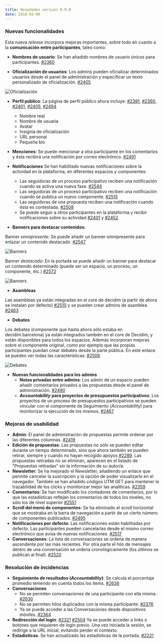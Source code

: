 ```yaml
---
title: Novedades versión 0.9.0
date: 2018-02-06
---
```


### Nuevas funcionalidades

Esta nueva *release* incorpora mejoras importantes, sobre todo en cuanto a la **comunicación entre participantes**, tales como:

* **Nombres de usuario**: Se han añadido nombres de usuario únicos para participantes. [#2360](https://github.com/decidim/decidim/pull/2360)

* **Oficialización de usuarios**: Los admins pueden oficializar determinados usuarios desde el panel de administración y especificar un texto personalizado de oficialización. [#2405](https://github.com/decidim/decidim/pull/2405)

![Oficialización](/uploads/release-0.9.0-image-0.png)


* **Perfil público**: La página de perfil público ahora incluye: [#2391](https://github.com/decidim/decidim/pull/2391), [#2360](https://github.com/decidim/decidim/pull/2360), [#2401](https://github.com/decidim/decidim/pull/2401), [#2405](https://github.com/decidim/decidim/pull/2405), [#2494](https://github.com/decidim/decidim/pull/2494)
    * Nombre real
    * Nombre de usuaria
    * Avatar
    * Insignia de oficialización
    * URL personal
    * Pequeña bio

* **Menciones**: Se puede mencionar a otra participante en los comentarios y ésta recibirá una notificación por correo electrónico. [#2491](https://github.com/decidim/decidim/pull/2491)

* **Notificaciones**
Se han habilitado nuevas notificaciones sobre la actividad en la plataforma, en diferentes espacios y componentes:
    * Las seguidoras de un proceso participativo reciben una notificación cuando se activa una nueva fase. [#2544](https://github.com/decidim/decidim/pull/2544)
    * Las seguidoras de un proceso participativo reciben una notificación cuando se publica un nuevo componente. [#2515](https://github.com/decidim/decidim/pull/2515)
    * Las seguidoras de una propuesta reciben una notificación cuando ésta es contestada. [#2508](https://github.com/decidim/decidim/pull/2508)
    * Se puede seguir a otros participantes en la plataforma y recibir notificaciones sobre su actividad [#2401](https://github.com/decidim/decidim/pull/2401) y [#2452](https://github.com/decidim/decidim/pull/2452).

* **Banners para destacar contenidos:**

Banner *omnipresente*: Se puede añadir un banner omnipresente para enlazar un contenido destacado. [#2547](https://github.com/decidim/decidim/pull/2547)
  
![Banners](/uploads/release-0.9.0-image-1.png)

Banner *destacado*: En la portada se puede añadir un banner para destacar un contenido determinado (puede ser un espacio, un proceso, un componente, etc.) [#2572](https://github.com/decidim/decidim/pull/2572)

![Banners](/uploads/release-0.9.0-image-2.png)

* **Asambleas**

Las asambleas ya están integradas en el core de decidim (a partir de ahora se instalan por defecto) [#2510](https://github.com/decidim/decidim/pull/2510) y se pueden crear admins de asamblea [#2463](https://github.com/decidim/decidim/pull/2463)

* **Debates**

Los debates (componente que hasta ahora sólo estaba en decidim.barcelona) ya están integrados también en el core de Decidim, y están disponibles para todos los espacios. Además incorporan mejoras sobre el componente original, como por ejemplo que las propias participantes puedan crear debates desde la parte pública. En este enlace se pueden ver todas las características: [#2506](https://github.com/decidim/decidim/pull/2506)

![Debates](/uploads/release-0.9.0-image-3.png)

* **Nuevas funcionalidades para los admins**
    * **Notas privadas entre admins**: Los admin de un espacio pueden añadir comentarios privados a las propuestas desde el panel de administración. [#2490](https://github.com/decidim/decidim/pull/2490)
    * ***Accountability*** **para proyectos de presupuestos participativos**: Los proyectos de un proceso de presupuestos participativos se pueden vincular con el componente de Seguimiento (*Accountability*) para monitorizar la ejecución de los mismos. [#2467](https://github.com/decidim/decidim/pull/2467)
 
### Mejoras de usabilidad

* **Admin**: El panel de administración de propuestas permite ordenar por las diferentes columnas. [#2419](https://github.com/decidim/decidim/pull/2419)
* **Edición de propuestas**: Las propuestas no sólo se pueden editar durante un tiempo determinado, sino que ahora también se pueden retirar, siempre y cuando no hayan recogido apoyos [#2289](https://github.com/decidim/decidim/issues/2289). Las propuestas retiradas no se eliminan, aparecen en el listado de "Propuestas retiradas" sin la información de su autor/a.
* **Newsletter**: Se ha mejorado el Newsletter, añadiendo un enlace que permite cancelar la suscripción y la opción de poder visualizarlo en el navegador. También se han añadido códigos UTM GET para mantener la trazabilidad de los clicks y monitorizar mejor las analíticas. [#2359](https://github.com/decidim/decidim/pull/2359)
* **Comentarios**: Se han modificado los contadores de comentarios, por lo que las estadísticas reflejan los comentarios de todos los niveles, no sólo los de nivel superior [#2551](https://github.com/decidim/decidim/pull/2551)
* **Scroll del menú de componentes**: Se ha eliminado el *scroll* horizontal que se mostraba en la barra de navegación a partir de un cierto número de componentes publicados. [#2495](https://gitHub.com/decidim/decidim/pull/2495)
* **Notificaciones por defecto**: Las notificaciones están habilitadas por defecto. Las participantes pueden cancelarlas desde el mismo correo electrónico que avisa de nuevas notificaciones. [#2517](https://github.com/decidim/decidim/pull/2517)
* **Conversaciones**: La lista de conversaciones se ordena de manera ascendente por las más recientes. Por otra parte el hilo de mensajes dentro de una conversación se ordena cronológicamente (los últimos se publican al final). [#2520](https://github.com/decidim/decidim/pull/2520)

### Resolución de incidencias

* **Seguimiento de resultados (*Accountability*)**: Se calcula el porcentaje promedio teniendo en cuenta todos los ítems. [#2638](https://github.com/decidim/decidim/pull/2638)
* **Conversaciones**
    * No se permiten conversaciones de una participante con ella misma. [#2630](https://github.com/decidim/decidim/pull/2630)
    * No se permiten hilos duplicados con la misma participante. [#2376](https://github.com/decidim/decidim/pull/2376)
    * Ya se puede acceder a las Conversaciones desde dispositivos móviles. [#2364](https://github.com/decidim/decidim/pull/2364)
* **Redirección del login**: [#2321](https://github.com/decidim/decidim/pull/2321) [#2504](https://github.com/decidim/decidim/pull/2504 ) Ya se puede acceder a links o botones que requieren de login previo. Una vez iniciada la sesión, se redirige a la URL inicial, evitando perder el contexto.
* **Estadísticas**: Se han actualizado las estadísticas de la portada. [#2221](https://github.com/decidim/decidim/pull/2221)



